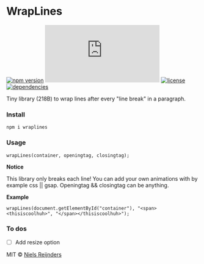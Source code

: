# WrapLines

[![npm version](https://img.shields.io/npm/v/wraplines.svg)](https://www.npmjs.com/package/wraplines)
[![gzip size](http://img.badgesize.io/https://unpkg.com/wraplines/dist/wrapLines.mjs?compression=gzip)](https://unpkg.com/wraplines)
[![license](https://img.shields.io/npm/l/wraplines.svg)](https://github.com/nielsreijnders/wrapLines/blob/master/LICENSE)
[![dependencies](https://img.shields.io/badge/dependencies-none-ff69b4.svg)](https://github.com)

Tiny library (218B) to wrap lines after every "line break" in a paragraph.

### Install

```
npm i wraplines
```

### Usage

```
wrapLines(container, openingtag, closingtag);
```

**Notice**

This library only breaks each line! You can add your own animations with by example css || gsap. Openingtag && closingtag can be anything.

**Example**

```
wrapLines(document.getElementById("container"), "<span><thisiscoolhuh>", "</span></thisiscoolhuh>");
```



### To dos

- [ ] Add resize option

MIT © <a href="#?????portfolio_coming_soon">Niels Reijnders</a>
